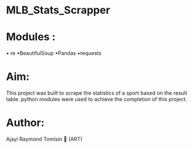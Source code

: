 # MLB_Stats_Scrapper

# Modules :
• re
•BeautifulSoup
•Pandas
•requests

# Aim:
This project was built to scrape the statistics
of a sport based on the result table.
python modules were used to achieve the completion
of this project.

# Author:
Ajayi Raymond Tomisin 🗿
(ART)
